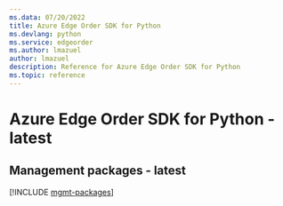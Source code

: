 ```yaml
---
ms.data: 07/20/2022
title: Azure Edge Order SDK for Python
ms.devlang: python
ms.service: edgeorder
ms.author: lmazuel
author: lmazuel
description: Reference for Azure Edge Order SDK for Python
ms.topic: reference
---
```

# Azure Edge Order SDK for Python - latest

## Management packages - latest
[!INCLUDE [mgmt-packages](edge-order-mgmt-index.md)]
